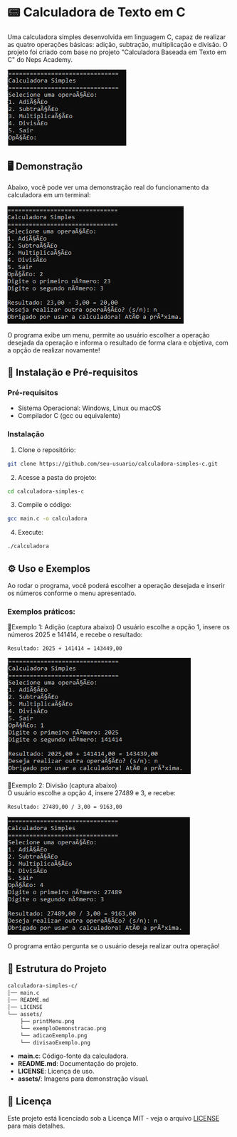 # 📟 Calculadora de Texto em C

Uma calculadora simples desenvolvida em linguagem C, capaz de realizar as quatro operações básicas: adição, subtração, multiplicação e divisão. O projeto foi criado com base no projeto "Calculadora Baseada em Texto em C" do Neps Academy.

![Calculadora Print](assets/printMenu.png)

## 🖥️ Demonstração

Abaixo, você pode ver uma demonstração real do funcionamento da calculadora em um terminal:

![Print Exemplo de Demonstração](assets/exemploDemonstracao.png)

O programa exibe um menu, permite ao usuário escolher a operação desejada da operação e informa o resultado de forma clara e objetiva, com a opção de realizar novamente!

## 🚀 Instalação e Pré-requisitos

### Pré-requisitos

- Sistema Operacional: Windows, Linux ou macOS
- Compilador C (gcc ou equivalente)

### Instalação

1. Clone o repositório:
```bash
git clone https://github.com/seu-usuario/calculadora-simples-c.git
```

2. Acesse a pasta do projeto:
```bash
cd calculadora-simples-c
```

3. Compile o código:
```bash
gcc main.c -o calculadora
```

4. Execute:
```bash
./calculadora
```

## ⚙️ Uso e Exemplos

Ao rodar o programa, você poderá escolher a operação desejada e inserir os números conforme o menu apresentado.

### Exemplos práticos:

📌Exemplo 1: Adição (captura abaixo)
O usuário escolhe a opção 1, insere os números 2025 e 141414, e recebe o resultado:
```
Resultado: 2025 + 141414 = 143449,00
```
![Exemplo de Divisão](assets/adicaoExemplo.png)

📌Exemplo 2: Divisão (captura abaixo)  
O usuário escolhe a opção 4, insere 27489 e 3, e recebe:
```
Resultado: 27489,00 / 3,00 = 9163,00
```
![Exemplo de Divisão](assets/divisaoExemplo.png)

O programa então pergunta se o usuário deseja realizar outra operação!

## 📁 Estrutura do Projeto

```
calculadora-simples-c/
│── main.c
│── README.md
│── LICENSE
└── assets/
    ├── printMenu.png
    └── exemploDemonstracao.png
    └── adicaoExemplo.png
    └── divisaoExemplo.png
```

- **main.c**: Código-fonte da calculadora.
- **README.md**: Documentação do projeto.
- **LICENSE**: Licença de uso.
- **assets/**: Imagens para demonstração visual.

## 📄 Licença

Este projeto está licenciado sob a Licença MIT - veja o arquivo [LICENSE](LICENSE) para mais detalhes.
